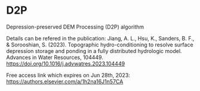 # D2P
Depression-preserved DEM Processing (D2P) algorithm

Details can be refered in the publication:
Jiang, A. L., Hsu, K., Sanders, B. F., & Sorooshian, S. (2023). Topographic hydro-conditioning to resolve surface depression storage and ponding in a fully distributed hydrologic model. Advances in Water Resources, 104449. https://doi.org/10.1016/j.advwatres.2023.104449

Free access link which expires on Jun 28th, 2023:
https://authors.elsevier.com/a/1h2na16J1n57CA
